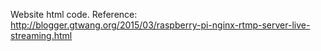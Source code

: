 Website html code.
Reference:
<http://blogger.gtwang.org/2015/03/raspberry-pi-nginx-rtmp-server-live-streaming.html>
